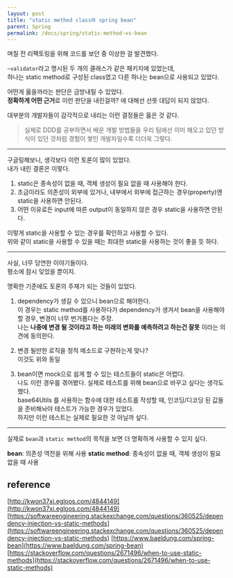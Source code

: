 ```yaml
---
layout: post
title: "static method class와 spring bean"
parent: Spring
permalink: /docs/spring/static-method-vs-bean
---
```


며칠 전 리팩토링을 위해 코드를 보던 중 이상한 걸 발견했다.  

`~validator`라고 명시된 두 개의 클래스가 같은 패키지에 있었는데,  
하나는 static method로 구성된 class였고 다른 하나는 bean으로 사용되고 있었다.  

어떤게 옳을까라는 판단은 금방내릴 수 있었다.  
**정확하게 어떤 근거**로 이런 판단을 내린걸까? 에 대해선 선뜻 대답이 되지 않았다.  

대부분의 개발자들이 감각적으로 내리는 이런 결정들은 옳은 것 같다.  

> 실제로 DDD를 공부하면서 배운 개발 방법들을 우리 팀에선 이미 해오고 있던 방식이 있던 것처럼 경험이 쌓인 개발자일수록 더더욱 그렇다.

---

구글링해보니, 생각보다 이런 토론이 많이 있었다.  
내가 내린 결론은 이렇다.  

1. static은 종속성이 없을 때, 객체 생성이 필요 없을 때 사용해야 한다.
2. 조금이라도 의존성이 외부에 있거나, 내부에서 외부에 접근하는 경우(property)엔 static을 사용하면 안된다.
3. 어떤 이유로든 input에 따른 output이 동일하지 않은 경우 static을 사용하면 안된다.

이렇게 static을 사용할 수 있는 경우를 확인하고 사용할 수 있다.  
위와 같이 static을 사용할 수 있을 때는 최대한 static을 사용하는 것이 좋을 듯 하다.

---

사실, 너무 당연한 이야기들이다.  
평소에 잠시 잊었을 뿐이지.  

명확한 기준에도 토론의 주제가 되는 것들이 있었다.  

1. dependency가 생길 수 있으니 bean으로 해야한다.  
이 경우는 static method를 사용하다가 dependency가 생겨서 bean을 사용해야할 경우, 변경이 너무 번거롭다는 주장.  
나는 **나중에 변경 될 것이라고 하는 미래의 변화를 예측하려고 하는건 잘못** 이라는 의견에 동의한다.  

2. 변경 될만한 로직을 정적 메소드로 구현하는게 맞나?  
이것도 위와 동일

3. bean이면 mock으로 쉽게 할 수 있는 테스트들이 static은 어렵다.  
나도 이런 경우를 겪어봤다. 실제로 테스트를 위해 bean으로 바꾸고 싶다는 생각도 했다.  
base64Utils 를 사용하는 함수에 대한 테스트를 작성할 때, 인코딩/디코딩 된 값들을 준비해놔야 테스트가 가능한 경우가 있었다.  
하지만 이런 테스트는 실제로 필요한 것 아닐까 싶다.  

---

실제로 `bean`과 `static method`의 목적을 보면 더 명확하게 사용할 수 있지 싶다.  

**bean**: 의존성 역전을 위해 사용
**static method**: 종속성이 없을 때, 객체 생성이 필요 없을 때 사용


## reference

[http://kwon37xi.egloos.com/4844149](http://kwon37xi.egloos.com/4844149)
[https://softwareengineering.stackexchange.com/questions/360525/dependency-injection-vs-static-methods](https://softwareengineering.stackexchange.com/questions/360525/dependency-injection-vs-static-methods)
[https://www.baeldung.com/spring-bean](https://www.baeldung.com/spring-bean)
[https://stackoverflow.com/questions/2671496/when-to-use-static-methods](https://stackoverflow.com/questions/2671496/when-to-use-static-methods)